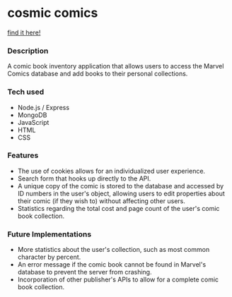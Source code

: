 # cosmic comics

[find it here!](https://cosmiccomics.herokuapp.com/user)

### Description

A comic book inventory application that allows users to access the Marvel Comics database and add books to their personal collections.

### Tech used
- Node.js / Express
- MongoDB
- JavaScript
- HTML
- CSS

### Features
- The use of cookies allows for an individualized user experience.
- Search form that hooks up directly to the API.
- A unique copy of the comic is stored to the database and accessed by ID numbers in the user's object, allowing users to edit
  properties about their comic (if they wish to) without affecting other users.
- Statistics regarding the total cost and page count of the user's comic book collection.

### Future Implementations
- More statistics about the user's collection, such as most common character by percent.
- An error message if the comic book cannot be found in Marvel's database to prevent the server from crashing.
- Incorporation of other publisher's APIs to allow for a complete comic book collection. 
